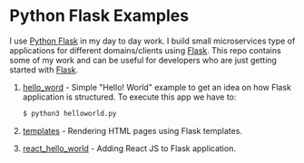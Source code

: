 # Python Flask Examples
I use [Python Flask](http://flask.pocoo.org/) in my day to day work. I build small microservices type of applications for different domains/clients using [Flask](http://flask.pocoo.org/). This repo contains some of my work and can be useful for developers who are just getting started with [Flask](http://flask.pocoo.org/).

1. [hello_word](https://github.com/saisyam/python-flask-examples/tree/master/hello_world) - Simple "Hello! World" example to get an idea on how Flask application is structured. To execute this app we have to:
    ```bash
    $ python3 helloworld.py
    ```
2. [templates](https://github.com/saisyam/python-flask-examples/tree/master/templates) - Rendering HTML pages using Flask templates.

3. [react_hello_world](https://github.com/saisyam/python-flask-examples/tree/master/react_hello_world) - Adding React JS to Flask application.